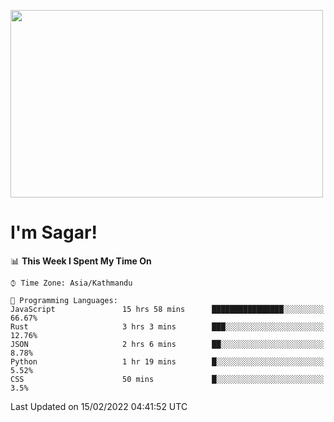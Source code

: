 
<img src="https://media.giphy.com/media/3ornk57KwDXf81rjWM/giphy.gif" width="500" height="300" frameBorder="0" class="giphy-embed" allowFullScreen></img>

#   I'm Sagar!

<!--START_SECTION:waka-->
📊 **This Week I Spent My Time On** 

```text
⌚︎ Time Zone: Asia/Kathmandu

💬 Programming Languages: 
JavaScript               15 hrs 58 mins      ████████████████░░░░░░░░░   66.67% 
Rust                     3 hrs 3 mins        ███░░░░░░░░░░░░░░░░░░░░░░   12.76% 
JSON                     2 hrs 6 mins        ██░░░░░░░░░░░░░░░░░░░░░░░   8.78% 
Python                   1 hr 19 mins        █░░░░░░░░░░░░░░░░░░░░░░░░   5.52% 
CSS                      50 mins             █░░░░░░░░░░░░░░░░░░░░░░░░   3.5%

```


 Last Updated on 15/02/2022 04:41:52 UTC
<!--END_SECTION:waka-->
